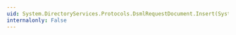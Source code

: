 ```yaml
---
uid: System.DirectoryServices.Protocols.DsmlRequestDocument.Insert(System.Int32,System.DirectoryServices.Protocols.DirectoryRequest)
internalonly: False
---
```

